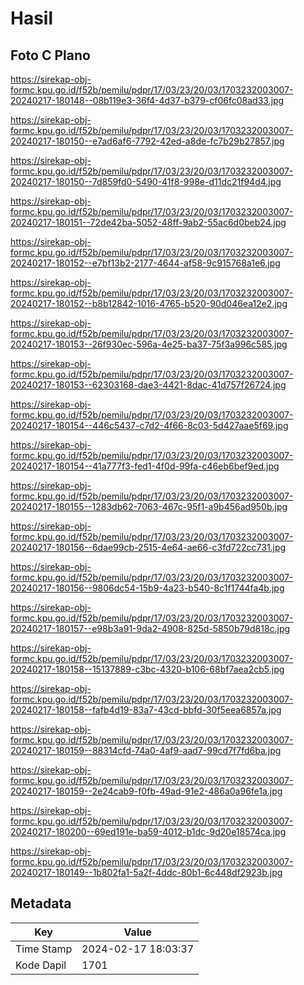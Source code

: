 # Hasil

## Foto C Plano

https://sirekap-obj-formc.kpu.go.id/f52b/pemilu/pdpr/17/03/23/20/03/1703232003007-20240217-180148--08b119e3-36f4-4d37-b379-cf06fc08ad33.jpg

https://sirekap-obj-formc.kpu.go.id/f52b/pemilu/pdpr/17/03/23/20/03/1703232003007-20240217-180150--e7ad6af6-7792-42ed-a8de-fc7b29b27857.jpg

https://sirekap-obj-formc.kpu.go.id/f52b/pemilu/pdpr/17/03/23/20/03/1703232003007-20240217-180150--7d859fd0-5490-41f8-998e-d11dc21f94d4.jpg

https://sirekap-obj-formc.kpu.go.id/f52b/pemilu/pdpr/17/03/23/20/03/1703232003007-20240217-180151--72de42ba-5052-48ff-9ab2-55ac6d0beb24.jpg

https://sirekap-obj-formc.kpu.go.id/f52b/pemilu/pdpr/17/03/23/20/03/1703232003007-20240217-180152--e7bf13b2-2177-4644-af58-9c915768a1e6.jpg

https://sirekap-obj-formc.kpu.go.id/f52b/pemilu/pdpr/17/03/23/20/03/1703232003007-20240217-180152--b8b12842-1016-4765-b520-90d046ea12e2.jpg

https://sirekap-obj-formc.kpu.go.id/f52b/pemilu/pdpr/17/03/23/20/03/1703232003007-20240217-180153--26f930ec-596a-4e25-ba37-75f3a996c585.jpg

https://sirekap-obj-formc.kpu.go.id/f52b/pemilu/pdpr/17/03/23/20/03/1703232003007-20240217-180153--62303168-dae3-4421-8dac-41d757f26724.jpg

https://sirekap-obj-formc.kpu.go.id/f52b/pemilu/pdpr/17/03/23/20/03/1703232003007-20240217-180154--446c5437-c7d2-4f66-8c03-5d427aae5f69.jpg

https://sirekap-obj-formc.kpu.go.id/f52b/pemilu/pdpr/17/03/23/20/03/1703232003007-20240217-180154--41a777f3-fed1-4f0d-99fa-c46eb6bef9ed.jpg

https://sirekap-obj-formc.kpu.go.id/f52b/pemilu/pdpr/17/03/23/20/03/1703232003007-20240217-180155--1283db62-7063-467c-95f1-a9b456ad950b.jpg

https://sirekap-obj-formc.kpu.go.id/f52b/pemilu/pdpr/17/03/23/20/03/1703232003007-20240217-180156--6dae99cb-2515-4e64-ae66-c3fd722cc731.jpg

https://sirekap-obj-formc.kpu.go.id/f52b/pemilu/pdpr/17/03/23/20/03/1703232003007-20240217-180156--9806dc54-15b9-4a23-b540-8c1f1744fa4b.jpg

https://sirekap-obj-formc.kpu.go.id/f52b/pemilu/pdpr/17/03/23/20/03/1703232003007-20240217-180157--e98b3a91-9da2-4908-825d-5850b79d818c.jpg

https://sirekap-obj-formc.kpu.go.id/f52b/pemilu/pdpr/17/03/23/20/03/1703232003007-20240217-180158--15137889-c3bc-4320-b106-68bf7aea2cb5.jpg

https://sirekap-obj-formc.kpu.go.id/f52b/pemilu/pdpr/17/03/23/20/03/1703232003007-20240217-180158--fafb4d19-83a7-43cd-bbfd-30f5eea6857a.jpg

https://sirekap-obj-formc.kpu.go.id/f52b/pemilu/pdpr/17/03/23/20/03/1703232003007-20240217-180159--88314cfd-74a0-4af9-aad7-99cd7f7fd6ba.jpg

https://sirekap-obj-formc.kpu.go.id/f52b/pemilu/pdpr/17/03/23/20/03/1703232003007-20240217-180159--2e24cab9-f0fb-49ad-91e2-486a0a96fe1a.jpg

https://sirekap-obj-formc.kpu.go.id/f52b/pemilu/pdpr/17/03/23/20/03/1703232003007-20240217-180200--69ed191e-ba59-4012-b1dc-9d20e18574ca.jpg

https://sirekap-obj-formc.kpu.go.id/f52b/pemilu/pdpr/17/03/23/20/03/1703232003007-20240217-180149--1b802fa1-5a2f-4ddc-80b1-6c448df2923b.jpg


## Metadata

| Key        | Value               |
| ---------- | ------------------- |
| Time Stamp | 2024-02-17 18:03:37 |
| Kode Dapil | 1701                |



